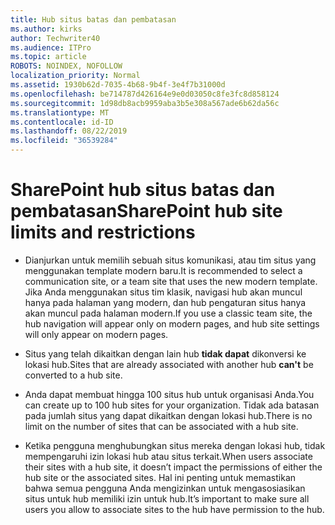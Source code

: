 ```yaml
---
title: Hub situs batas dan pembatasan
ms.author: kirks
author: Techwriter40
ms.audience: ITPro
ms.topic: article
ROBOTS: NOINDEX, NOFOLLOW
localization_priority: Normal
ms.assetid: 1930b62d-7035-4b68-9b4f-3e4f7b31000d
ms.openlocfilehash: be714787d426164e9e0d03050c8fe3fc8d858124
ms.sourcegitcommit: 1d98db8acb9959aba3b5e308a567ade6b62da56c
ms.translationtype: MT
ms.contentlocale: id-ID
ms.lasthandoff: 08/22/2019
ms.locfileid: "36539284"
---
```

# <a name="sharepoint-hub-site-limits-and-restrictions"></a><span data-ttu-id="ba1ca-102">SharePoint hub situs batas dan pembatasan</span><span class="sxs-lookup"><span data-stu-id="ba1ca-102">SharePoint hub site limits and restrictions</span></span>

- <span data-ttu-id="ba1ca-103">Dianjurkan untuk memilih sebuah situs komunikasi, atau tim situs yang menggunakan template modern baru.</span><span class="sxs-lookup"><span data-stu-id="ba1ca-103">It is recommended to select a communication site, or a team site that uses the new modern template.</span></span> <span data-ttu-id="ba1ca-104">Jika Anda menggunakan situs tim klasik, navigasi hub akan muncul hanya pada halaman yang modern, dan hub pengaturan situs hanya akan muncul pada halaman modern.</span><span class="sxs-lookup"><span data-stu-id="ba1ca-104">If you use a classic team site, the hub navigation will appear only on modern pages, and hub site settings will only appear on modern pages.</span></span>

- <span data-ttu-id="ba1ca-105">Situs yang telah dikaitkan dengan lain hub **tidak dapat** dikonversi ke lokasi hub.</span><span class="sxs-lookup"><span data-stu-id="ba1ca-105">Sites that are already associated with another hub **can't** be converted to a hub site.</span></span>

- <span data-ttu-id="ba1ca-106">Anda dapat membuat hingga 100 situs hub untuk organisasi Anda.</span><span class="sxs-lookup"><span data-stu-id="ba1ca-106">You can create up to 100 hub sites for your organization.</span></span> <span data-ttu-id="ba1ca-107">Tidak ada batasan pada jumlah situs yang dapat dikaitkan dengan lokasi hub.</span><span class="sxs-lookup"><span data-stu-id="ba1ca-107">There is no limit on the number of sites that can be associated with a hub site.</span></span>

- <span data-ttu-id="ba1ca-108">Ketika pengguna menghubungkan situs mereka dengan lokasi hub, tidak mempengaruhi izin lokasi hub atau situs terkait.</span><span class="sxs-lookup"><span data-stu-id="ba1ca-108">When users associate their sites with a hub site, it doesn’t impact the permissions of either the hub site or the associated sites.</span></span> <span data-ttu-id="ba1ca-109">Hal ini penting untuk memastikan bahwa semua pengguna Anda mengizinkan untuk mengasosiasikan situs untuk hub memiliki izin untuk hub.</span><span class="sxs-lookup"><span data-stu-id="ba1ca-109">It’s important to make sure all users you allow to associate sites to the hub have permission to the hub.</span></span>

